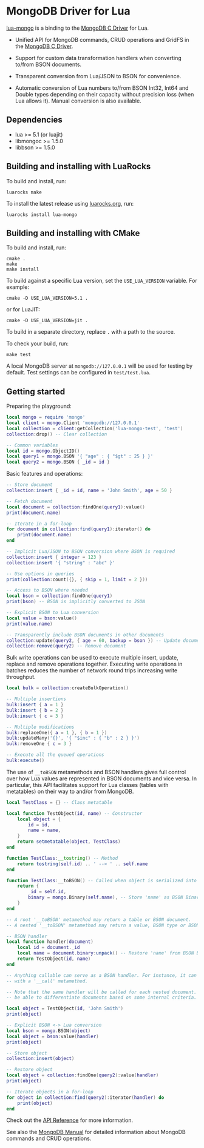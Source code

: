 MongoDB Driver for Lua
======================

[lua-mongo] is a binding to the [MongoDB C Driver] for Lua.

* Unified API for MongoDB commands, CRUD operations and GridFS in the [MongoDB C Driver].

* Support for custom data transformation handlers when converting to/from BSON documents.

* Transparent conversion from Lua/JSON to BSON for convenience.

* Automatic conversion of Lua numbers to/from BSON Int32, Int64 and Double types depending on their
  capacity without precision loss (when Lua allows it). Manual conversion is also available.


Dependencies
------------

+ lua >= 5.1 (or luajit)
+ libmongoc >= 1.5.0
+ libbson >= 1.5.0


Building and installing with LuaRocks
-------------------------------------

To build and install, run:

    luarocks make

To install the latest release using [luarocks.org], run:

    luarocks install lua-mongo


Building and installing with CMake
----------------------------------

To build and install, run:

    cmake .
    make
    make install

To build against a specific Lua version, set the `USE_LUA_VERSION` variable. For example:

    cmake -D USE_LUA_VERSION=5.1 .

or for LuaJIT:

    cmake -D USE_LUA_VERSION=jit .

To build in a separate directory, replace `.` with a path to the source.

To check your build, run:

    make test

A local MongoDB server at `mongodb://127.0.0.1` will be used for testing by default. Test settings
can be configured in `test/test.lua`.


Getting started
---------------

Preparing the playground:

```Lua
local mongo = require 'mongo'
local client = mongo.Client 'mongodb://127.0.0.1'
local collection = client:getCollection('lua-mongo-test', 'test')
collection:drop() -- Clear collection

-- Common variables
local id = mongo.ObjectID()
local query1 = mongo.BSON '{ "age" : { "$gt" : 25 } }'
local query2 = mongo.BSON { _id = id }
```


Basic features and operations:

```Lua
-- Store document
collection:insert { _id = id, name = 'John Smith', age = 50 }

-- Fetch document
local document = collection:findOne(query1):value()
print(document.name)

-- Iterate in a for-loop
for document in collection:find(query1):iterator() do
    print(document.name)
end

-- Implicit Lua/JSON to BSON conversion where BSON is required
collection:insert { integer = 123 }
collection:insert '{ "string" : "abc" }'

-- Use options in queries
print(collection:count({}, { skip = 1, limit = 2 }))

-- Access to BSON where needed
local bson = collection:findOne(query1)
print(bson) -- BSON is implicitly converted to JSON

-- Explicit BSON to Lua conversion
local value = bson:value()
print(value.name)

-- Transparently include BSON documents in other documents
collection:update(query2, { age = 60, backup = bson }) -- Update document
collection:remove(query2) -- Remove document
```


Bulk write operations can be used to execute multiple insert, update, replace and remove operations
together. Executing write operations in batches reduces the number of network round trips increasing
write throughput.

```Lua
local bulk = collection:createBulkOperation()

-- Multiple insertions
bulk:insert { a = 1 }
bulk:insert { b = 2 }
bulk:insert { c = 3 }

-- Multiple modifications
bulk:replaceOne({ a = 1 }, { b = 1 })
bulk:updateMany('{}', '{ "$inc" : { "b" : 2 } }')
bulk:removeOne { c = 3 }

-- Execute all the queued operations
bulk:execute()
```


The use of `__toBSON` metamethods and BSON handlers gives full control over how Lua values are
represented in BSON documents and vice versa. In particular, this API facilitates support for
Lua classes (tables with metatables) on their way to and/or from MongoDB.

```Lua
local TestClass = {} -- Class metatable

local function TestObject(id, name) -- Constructor
    local object = {
        id = id,
        name = name,
    }
    return setmetatable(object, TestClass)
end

function TestClass:__tostring() -- Method
    return tostring(self.id) .. ' --> ' .. self.name
end

function TestClass:__toBSON() -- Called when object is serialized into BSON
    return {
        _id = self.id,
        binary = mongo.Binary(self.name), -- Store 'name' as BSON Binary for example
    }
end

-- A root '__toBSON' metamethod may return a table or BSON document.
-- A nested '__toBSON' metamethod may return a value, BSON type or BSON document.

-- BSON handler
local function handler(document)
    local id = document._id
    local name = document.binary:unpack() -- Restore 'name' from BSON Binary
    return TestObject(id, name)
end

-- Anything callable can serve as a BSON handler. For instance, it can be a table or userdata
-- with a '__call' metamethod.

-- Note that the same handler will be called for each nested document. Thus, the handler should
-- be able to differentiate documents based on some internal criteria.

local object = TestObject(id, 'John Smith')
print(object)

-- Explicit BSON <-> Lua conversion
local bson = mongo.BSON(object)
local object = bson:value(handler)
print(object)

-- Store object
collection:insert(object)

-- Restore object
local object = collection:findOne(query2):value(handler)
print(object)

-- Iterate objects in a for-loop
for object in collection:find(query2):iterator(handler) do
    print(object)
end
```


Check out the [API Reference] for more information.

See also the [MongoDB Manual] for detailed information about MongoDB commands and CRUD operations.


[lua-mongo]: https://github.com/neoxic/lua-mongo
[luarocks.org]: https://luarocks.org
[MongoDB C Driver]: http://mongoc.org
[MongoDB Manual]: https://docs.mongodb.com/manual/
[API Reference]: doc/main.md
